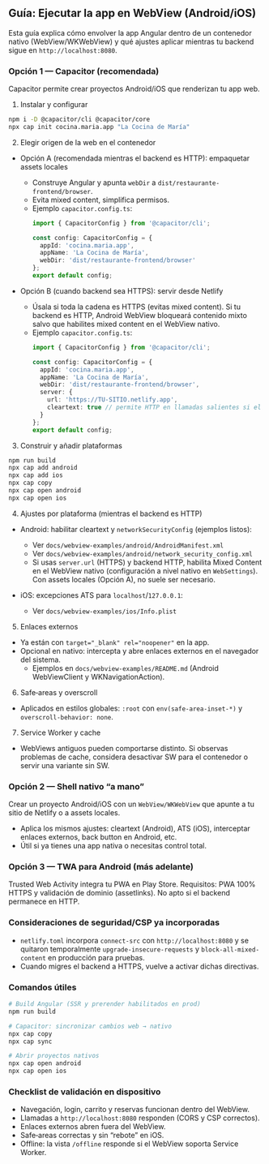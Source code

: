 ## Guía: Ejecutar la app en WebView (Android/iOS)

Esta guía explica cómo envolver la app Angular dentro de un contenedor nativo (WebView/WKWebView) y qué ajustes aplicar mientras tu backend sigue en `http://localhost:8080`.

### Opción 1 — Capacitor (recomendada)

Capacitor permite crear proyectos Android/iOS que renderizan tu app web.

1) Instalar y configurar

```bash
npm i -D @capacitor/cli @capacitor/core
npx cap init cocina.maria.app "La Cocina de María"
```

2) Elegir origen de la web en el contenedor

- Opción A (recomendada mientras el backend es HTTP): empaquetar assets locales
  - Construye Angular y apunta `webDir` a `dist/restaurante-frontend/browser`.
  - Evita mixed content, simplifica permisos.
  - Ejemplo `capacitor.config.ts`:
    ```ts
    import { CapacitorConfig } from '@capacitor/cli';

    const config: CapacitorConfig = {
      appId: 'cocina.maria.app',
      appName: 'La Cocina de María',
      webDir: 'dist/restaurante-frontend/browser'
    };
    export default config;
    ```

- Opción B (cuando backend sea HTTPS): servir desde Netlify
  - Úsala si toda la cadena es HTTPS (evitas mixed content). Si tu backend es HTTP, Android WebView bloqueará contenido mixto salvo que habilites mixed content en el WebView nativo.
  - Ejemplo `capacitor.config.ts`:
    ```ts
    import { CapacitorConfig } from '@capacitor/cli';

    const config: CapacitorConfig = {
      appId: 'cocina.maria.app',
      appName: 'La Cocina de María',
      webDir: 'dist/restaurante-frontend/browser',
      server: {
        url: 'https://TU-SITIO.netlify.app',
        cleartext: true // permite HTTP en llamadas salientes si el WebView lo permite
      }
    };
    export default config;
    ```

3) Construir y añadir plataformas

```bash
npm run build
npx cap add android
npx cap add ios
npx cap copy
npx cap open android
npx cap open ios
```

4) Ajustes por plataforma (mientras el backend es HTTP)

- Android: habilitar cleartext y `networkSecurityConfig` (ejemplos listos):
  - Ver `docs/webview-examples/android/AndroidManifest.xml`
  - Ver `docs/webview-examples/android/network_security_config.xml`
  - Si usas `server.url` (HTTPS) y backend HTTP, habilita Mixed Content en el WebView nativo (configuración a nivel nativo en `WebSettings`). Con assets locales (Opción A), no suele ser necesario.

- iOS: excepciones ATS para `localhost`/`127.0.0.1`:
  - Ver `docs/webview-examples/ios/Info.plist`

5) Enlaces externos

- Ya están con `target="_blank" rel="noopener"` en la app.
- Opcional en nativo: intercepta y abre enlaces externos en el navegador del sistema.
  - Ejemplos en `docs/webview-examples/README.md` (Android WebViewClient y WKNavigationAction).

6) Safe‑areas y overscroll

- Aplicados en estilos globales: `:root` con `env(safe-area-inset-*)` y `overscroll-behavior: none`.

7) Service Worker y cache

- WebViews antiguos pueden comportarse distinto. Si observas problemas de cache, considera desactivar SW para el contenedor o servir una variante sin SW.

### Opción 2 — Shell nativo “a mano”

Crear un proyecto Android/iOS con un `WebView/WKWebView` que apunte a tu sitio de Netlify o a assets locales.

- Aplica los mismos ajustes: cleartext (Android), ATS (iOS), interceptar enlaces externos, back button en Android, etc.
- Útil si ya tienes una app nativa o necesitas control total.

### Opción 3 — TWA para Android (más adelante)

Trusted Web Activity integra tu PWA en Play Store. Requisitos: PWA 100% HTTPS y validación de dominio (assetlinks). No apto si el backend permanece en HTTP.

### Consideraciones de seguridad/CSP ya incorporadas

- `netlify.toml` incorpora `connect-src` con `http://localhost:8080` y se quitaron temporalmente `upgrade-insecure-requests` y `block-all-mixed-content` en producción para pruebas.
- Cuando migres el backend a HTTPS, vuelve a activar dichas directivas.

### Comandos útiles

```bash
# Build Angular (SSR y prerender habilitados en prod)
npm run build

# Capacitor: sincronizar cambios web → nativo
npx cap copy
npx cap sync

# Abrir proyectos nativos
npx cap open android
npx cap open ios
```

### Checklist de validación en dispositivo

- Navegación, login, carrito y reservas funcionan dentro del WebView.
- Llamadas a `http://localhost:8080` responden (CORS y CSP correctos).
- Enlaces externos abren fuera del WebView.
- Safe‑areas correctas y sin “rebote” en iOS.
- Offline: la vista `/offline` responde si el WebView soporta Service Worker.
